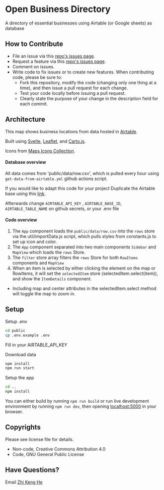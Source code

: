 # Open Business Directory

A directory of essential businesses using Airtable (or Google sheets) as database

## How to Contribute

- File an issue via this [repo's issues page](https://github.com/BetaNYC/open_business_directory/issues).
- Request a feature via this [repo's issues page](https://github.com/BetaNYC/open_business_directory/issues).
- Comment on issues.
- Write code to fix issues or to create new features. When contributing code, please be sure to:
  - Fork this repository, modify the code (changing only one thing at a time), and then issue a pull request for each change.
  - Test your code locally before issuing a pull request.
  - Clearly state the purpose of your change in the description field for each commit.

## Architecture

This map shows business locations from data hosted in [Airtable](https://airtable.com/invite/l?inviteId=invEE5Goh85EWeOHh&inviteToken=35af2704a3cf727083670db3f328a53dcb705ecc5f6e8748b4465e7d054765dd).

Built using [Svelte](https://svelte.dev/), [Leaflet](https://leafletjs.com/), and [Carto.js](https://carto.com/developers/carto-js/).

Icons from [Maps Icons Collection](https://mapicons.mapsmarker.com).


#### Database overview
All data comes from 'public/data/row.csv', which is pulled every hour using `get-data-from-airtable.yml` github actions script.

If you would like to adapt this code for your project Duplicate the Airtable base using this [link](https://airtable.com/invite/l?inviteId=invEE5Goh85EWeOHh&inviteToken=35af2704a3cf727083670db3f328a53dcb705ecc5f6e8748b4465e7d054765dd).

Afterwards change `AIRTABLE_API_KEY` , `AIRTABLE_BASE_ID`, `AIRTABLE_TABLE_NAME` on github secrets, or your .env file

#### Code overview
1. The `App` component loads the `public/data/row.csv` into the `rows` store via the util/importData.js script, which pulls styles from constants.js to set up icon and color.
2. The `App` component separated into two main components `Sidebar` and `MapView` which loads the `rows` Store.
3. The `filter` store array filters the `rows` Store for both `RowItems` components and `MapView`
4. When an item is selected by either clicking the element on the map or RowItems, it will set the `selectedItem` store (selectedItem.select(item)), and show the `ItemDetails` component.

- Including map and center attributes in the selectedItem.select method will toggle the map to zoom in.

## Setup

Setup .env
```bash
cd public
cp .env.example .env
```
Fill in your AIRTABLE_API_KEY

Download data
```bash
npm install 
npm run start
```

Setup the app
```bash
cd ..
npm install
```

You can either build by running `npm run build` or run live development environment by running `npm run dev`, then opening [localhost:5000](http://localhost:5000/) in your browser.

## Copyrights

Please see license file for details.

- Non-code, Creative Commons Attribution 4.0
- Code, GNU General Public License

## Have Questions?
Email [Zhi Keng He](mainto:zhi@beta.nyc)